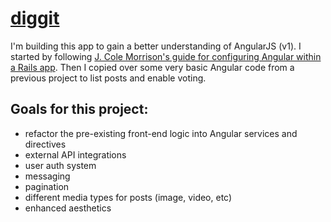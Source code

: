 # [diggit](https://diggit.herokuapp.com/)
I'm building this app to gain a better understanding of AngularJS (v1). I started by following [J. Cole Morrison's guide for configuring Angular within a Rails app](http://start.jcolemorrison.com/setting-up-an-angularjs-and-rails-4-1-project/). Then I copied over some very basic Angular code from a previous project to list posts and enable voting. 

## Goals for this project:
- refactor the pre-existing front-end logic into Angular services and directives
- external API integrations
- user auth system
- messaging
- pagination
- different media types for posts (image, video, etc)
- enhanced aesthetics